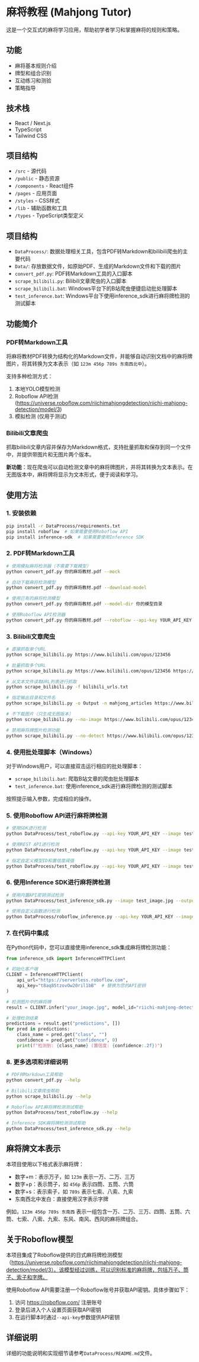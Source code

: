 # 麻将教程 (Mahjong Tutor)

这是一个交互式的麻将学习应用，帮助初学者学习和掌握麻将的规则和策略。

## 功能

- 麻将基本规则介绍
- 牌型和组合识别
- 互动练习和测验
- 策略指导

## 技术栈

- React / Next.js
- TypeScript
- Tailwind CSS

## 项目结构

- `/src` - 源代码
- `/public` - 静态资源
- `/components` - React组件
- `/pages` - 应用页面
- `/styles` - CSS样式
- `/lib` - 辅助函数和工具
- `/types` - TypeScript类型定义

## 项目结构

- `DataProcess/`: 数据处理相关工具，包含PDF转Markdown和bilibili爬虫的主要代码
- `Data/`: 存放数据文件，如原始PDF、生成的Markdown文件和下载的图片
- `convert_pdf.py`: PDF转Markdown工具的入口脚本
- `scrape_bilibili.py`: Bilibili文章爬虫的入口脚本
- `scrape_bilibili.bat`: Windows平台下的B站爬虫便捷启动批处理脚本
- `test_inference.bat`: Windows平台下使用inference_sdk进行麻将牌检测的测试脚本

## 功能简介

### PDF转Markdown工具

将麻将教材PDF转换为结构化的Markdown文件，并能够自动识别文档中的麻将牌图片，将其转换为文本表示（如 `123m 456p 789s 东南西北中`）。

支持多种检测方式：
1. 本地YOLO模型检测
2. Roboflow API检测 (https://universe.roboflow.com/riichimahjongdetection/riichi-mahjong-detection/model/3)
3. 模拟检测 (仅用于测试)

### Bilibili文章爬虫

抓取bilibili文章内容并保存为Markdown格式，支持批量抓取和保存到同一个文件中，并提供带图片和无图片两个版本。

**新功能**：现在爬虫可以自动检测文章中的麻将牌图片，并将其转换为文本表示。在无图版本中，麻将牌将显示为文本形式，便于阅读和学习。

## 使用方法

### 1. 安装依赖

```bash
pip install -r DataProcess/requirements.txt
pip install roboflow  # 如果需要使用Roboflow API
pip install inference-sdk  # 如果需要使用Inference SDK
```

### 2. PDF转Markdown工具

```bash
# 使用模拟麻将检测器（不需要下载模型）
python convert_pdf.py 你的麻将教材.pdf --mock

# 自动下载麻将检测模型
python convert_pdf.py 你的麻将教材.pdf --download-model

# 使用已有的麻将检测模型
python convert_pdf.py 你的麻将教材.pdf --model-dir 你的模型目录

# 使用Roboflow API检测器
python convert_pdf.py 你的麻将教材.pdf --roboflow --api-key YOUR_API_KEY
```

### 3. Bilibili文章爬虫

```bash
# 直接抓取单个URL
python scrape_bilibili.py https://www.bilibili.com/opus/123456

# 批量抓取多个URL
python scrape_bilibili.py https://www.bilibili.com/opus/123456 https://www.bilibili.com/opus/789012

# 从文本文件读取URL列表进行抓取
python scrape_bilibili.py -f bilibili_urls.txt

# 指定输出目录和文件名
python scrape_bilibili.py -o Output -n mahjong_articles https://www.bilibili.com/opus/123456

# 不下载图片（只生成无图版本）
python scrape_bilibili.py --no-image https://www.bilibili.com/opus/123456

# 禁用麻将牌图片检测功能
python scrape_bilibili.py --no-detect https://www.bilibili.com/opus/123456
```

### 4. 使用批处理脚本（Windows）

对于Windows用户，可以直接双击运行相应的批处理脚本：

- `scrape_bilibili.bat`: 爬取B站文章的爬虫批处理脚本
- `test_inference.bat`: 使用inference_sdk进行麻将牌检测的测试脚本

按照提示输入参数，完成相应的操作。

### 5. 使用Roboflow API进行麻将牌检测

```bash
# 使用SDK进行检测
python DataProcess/test_roboflow.py --api-key YOUR_API_KEY --image test_image.jpg --output result.jpg

# 使用REST API进行检测
python DataProcess/test_roboflow.py --api-key YOUR_API_KEY --image test_image.jpg --output result.jpg --use-api

# 指定自定义模型ID和置信度阈值
python DataProcess/test_roboflow.py --api-key YOUR_API_KEY --image test_image.jpg --model-id "custom-model/1" --confidence 0.7
```

### 6. 使用Inference SDK进行麻将牌检测

```bash
# 使用内置API密钥测试检测
python DataProcess/test_inference_sdk.py --image test_image.jpg --output result.jpg

# 使用自定义函数进行检测
python DataProcess/roboflow_inference.py --api-key YOUR_API_KEY --image test_image.jpg --output result.jpg --model-id "riichi-mahjong-detection/3"
```

### 7. 在代码中集成

在Python代码中，您可以直接使用inference_sdk集成麻将牌检测功能：

```python
from inference_sdk import InferenceHTTPClient

# 初始化客户端
CLIENT = InferenceHTTPClient(
    api_url="https://serverless.roboflow.com",
    api_key="t8aq85tzovOw20ril1bB"  # 替换为您的API密钥
)

# 检测图片中的麻将牌
result = CLIENT.infer("your_image.jpg", model_id="riichi-mahjong-detection/3")

# 处理检测结果
predictions = result.get("predictions", [])
for pred in predictions:
    class_name = pred.get("class", "")
    confidence = pred.get("confidence", 0)
    print(f"检测到: {class_name} (置信度: {confidence:.2f})")
```

### 8. 更多选项和详细说明

```bash
# PDF转Markdown工具帮助
python convert_pdf.py --help

# Bilibili文章爬虫帮助
python scrape_bilibili.py --help

# Roboflow API麻将牌检测测试帮助
python DataProcess/test_roboflow.py --help

# Inference SDK麻将牌检测测试帮助
python DataProcess/test_inference_sdk.py --help
```

## 麻将牌文本表示

本项目使用以下格式表示麻将牌：

- 数字+m：表示万子，如 `123m` 表示一万、二万、三万
- 数字+p：表示筒子，如 `456p` 表示四筒、五筒、六筒
- 数字+s：表示索子，如 `789s` 表示七索、八索、九索
- 东南西北中发白：直接使用汉字表示字牌

例如，`123m 456p 789s 东南西` 表示一组包含一万、二万、三万、四筒、五筒、六筒、七索、八索、九索、东风、南风、西风的麻将牌组合。

## 关于Roboflow模型

本项目集成了Roboflow提供的日式麻将牌检测模型（https://universe.roboflow.com/riichimahjongdetection/riichi-mahjong-detection/model/3）。该模型经过训练，可以识别标准的麻将牌，包括万子、筒子、索子和字牌。

使用Roboflow API需要注册一个Roboflow账号并获取API密钥。具体步骤如下：

1. 访问 https://roboflow.com/ 注册账号
2. 登录后进入个人设置页面获取API密钥
3. 在运行脚本时通过`--api-key`参数提供API密钥

## 详细说明

详细的功能说明和实现细节请参考`DataProcess/README.md`文件。